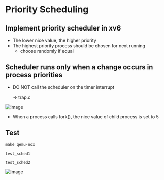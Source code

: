 # Priority Scheduling



## Implement priority scheduler in xv6

- The lower nice value, the higher priority
- The highest priority process should be chosen for next running
  - choose randomly if equal



## Scheduler runs only when a change occurs in process priorities

- DO NOT call the scheduler on the timer interrupt

  -> trap.c

![image](https://user-images.githubusercontent.com/62228195/116967883-41bc8580-acee-11eb-8ce8-c20d56d7341e.png)
  

- When a process calls fork(), the nice value of child process is set to 5





## Test

``` make qemu-nox ```

``` test_sched1 ```

``` test_sched2 ```


![image](https://user-images.githubusercontent.com/62228195/116968590-bd6b0200-acef-11eb-88c7-ba622fc5d3d3.png)


